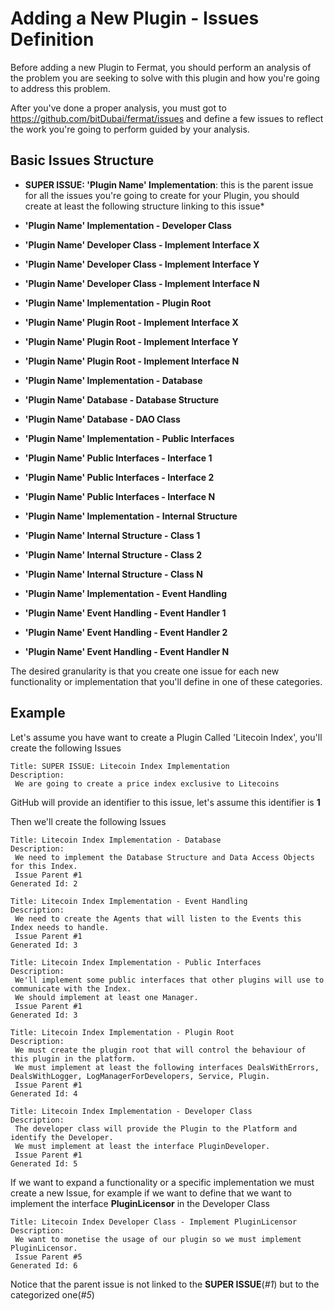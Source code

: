 # Adding a New Plugin - Issues Definition

Before adding a new Plugin to Fermat, you should perform an analysis of the problem you are seeking to solve with this plugin and how you're going to address this problem.

After you've done a proper analysis, you must got to https://github.com/bitDubai/fermat/issues and define a few issues to reflect the work you're going to perform guided by your analysis.

## Basic Issues Structure

* **SUPER ISSUE: 'Plugin Name' Implementation**: this is the parent issue for all the issues you're going to create for your Plugin, you should create at least the following structure linking to this issue* 

* **'Plugin Name' Implementation - Developer Class**
 * **'Plugin Name' Developer Class - Implement Interface X**
 * **'Plugin Name' Developer Class - Implement Interface Y**
 * **'Plugin Name' Developer Class - Implement Interface N**

* **'Plugin Name' Implementation - Plugin Root**
 * **'Plugin Name' Plugin Root - Implement Interface X**
 * **'Plugin Name' Plugin Root - Implement Interface Y**
 * **'Plugin Name' Plugin Root - Implement Interface N**

* **'Plugin Name' Implementation - Database**
 * **'Plugin Name' Database - Database Structure**
 * **'Plugin Name' Database - DAO Class**

* **'Plugin Name' Implementation - Public Interfaces**
 * **'Plugin Name' Public Interfaces - Interface 1**
 * **'Plugin Name' Public Interfaces - Interface 2**
 * **'Plugin Name' Public Interfaces - Interface N**

* **'Plugin Name' Implementation - Internal Structure**
 * **'Plugin Name' Internal Structure - Class 1**
 * **'Plugin Name' Internal Structure - Class 2**
 * **'Plugin Name' Internal Structure - Class N**

* **'Plugin Name' Implementation - Event Handling**
 * **'Plugin Name' Event Handling - Event Handler 1**
 * **'Plugin Name' Event Handling - Event Handler 2**
 * **'Plugin Name' Event Handling - Event Handler N**
 

The desired granularity is that you create one issue for each new functionality or implementation that you'll define in one of these categories.  

## Example

Let's assume you have want to create a Plugin Called 'Litecoin Index', you'll create the following Issues 
```
Title: SUPER ISSUE: Litecoin Index Implementation
Description: 
 We are going to create a price index exclusive to Litecoins
```
GitHub will provide an identifier to this issue, let's assume this identifier is **1**
 
Then we'll create the following Issues
```
Title: Litecoin Index Implementation - Database
Description: 
 We need to implement the Database Structure and Data Access Objects for this Index. 
 Issue Parent #1
Generated Id: 2
```

```
Title: Litecoin Index Implementation - Event Handling
Description: 
 We need to create the Agents that will listen to the Events this Index needs to handle. 
 Issue Parent #1
Generated Id: 3
```

```
Title: Litecoin Index Implementation - Public Interfaces
Description: 
 We'll implement some public interfaces that other plugins will use to communicate with the Index. 
 We should implement at least one Manager. 
 Issue Parent #1
Generated Id: 3
```

```
Title: Litecoin Index Implementation - Plugin Root
Description: 
 We must create the plugin root that will control the behaviour of this plugin in the platform. 
 We must implement at least the following interfaces DealsWithErrors, DealsWithLogger, LogManagerForDevelopers, Service, Plugin. 
 Issue Parent #1
Generated Id: 4
```

```
Title: Litecoin Index Implementation - Developer Class
Description:
 The developer class will provide the Plugin to the Platform and identify the Developer. 
 We must implement at least the interface PluginDeveloper.
 Issue Parent #1
Generated Id: 5
```
If we want to expand a functionality or a specific implementation we must create a new Issue, for example if we want to define that we want to implement the interface **PluginLicensor** in the Developer Class
```
Title: Litecoin Index Developer Class - Implement PluginLicensor
Description: 
 We want to monetise the usage of our plugin so we must implement PluginLicensor. 
 Issue Parent #5
Generated Id: 6
```
Notice that the parent issue is not linked to the **SUPER ISSUE**(*#1*) but to the categorized one(*#5*)
